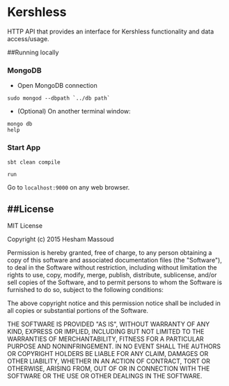 # Kershless
HTTP API that provides an interface for Kershless functionality and data access/usage.

##Running locally
### MongoDB
* Open MongoDB connection
```
sudo mongod --dbpath `../db path`
```
* (Optional) On another terminal window:
```
mongo db
help
```

### Start App
`sbt clean compile`

`run`

Go to `localhost:9000` on any web browser.

##License
-------
MIT License

Copyright (c) 2015 Hesham Massoud

Permission is hereby granted, free of charge, to any person obtaining a copy of this software and associated documentation files (the "Software"), to deal in the Software without restriction, including without limitation the rights to use, copy, modify, merge, publish, distribute, sublicense, and/or sell copies of the Software, and to permit persons to whom the Software is furnished to do so, subject to the following conditions:

The above copyright notice and this permission notice shall be included in all copies or substantial portions of the Software.

THE SOFTWARE IS PROVIDED "AS IS", WITHOUT WARRANTY OF ANY KIND, EXPRESS OR IMPLIED, INCLUDING BUT NOT LIMITED TO THE WARRANTIES OF MERCHANTABILITY, FITNESS FOR A PARTICULAR PURPOSE AND NONINFRINGEMENT. IN NO EVENT SHALL THE AUTHORS OR COPYRIGHT HOLDERS BE LIABLE FOR ANY CLAIM, DAMAGES OR OTHER LIABILITY, WHETHER IN AN ACTION OF CONTRACT, TORT OR OTHERWISE, ARISING FROM, OUT OF OR IN CONNECTION WITH THE SOFTWARE OR THE USE OR OTHER DEALINGS IN THE SOFTWARE.
